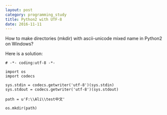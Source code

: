 ```yaml
---
layout: post
category: programming_study
title: Python2 with UTF-8
date: 2016-11-11
---
```


How to make directories (mkdir) with ascii-unicode mixed name in Python2 on Windows?

Here is a solution:

```
# -*- coding:utf-8 -*-

import os
import codecs

sys.stdin = codecs.getwriter('utf-8')(sys.stdin)
sys.stdout = codecs.getwriter('utf-8')(sys.stdout)

path = u'F:\\Ali\\test中文'

os.mkdir(path)
```
